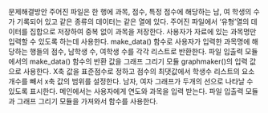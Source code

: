 문제해결방안
주어진 파일은 한 행에 과목, 점수, 특정 점수에 해당하는 남, 여 학생의 수가 기록되어 있고 같은 종류의 데이터는 같은 열에 있다. 
주어진 파일에서 ‘유형’열의 데이터를 집합으로 저장하여 중복 없이 과목을 저장한다. 사용자가 자료에 있는 과목명만 입력할 수 있도록 하는데 사용한다. 
make_data() 함수로 사용자가 입력한 과목명에 해당하는 행들의 점수, 남학생 수, 여학생 수를 각각 리스트로 반환한다. 
파일 입출력 모듈에서의 make_data() 함수의 반환 값을 그래프 그리기 모듈 graphmaker()의 입력 값으로 사용한다. 
X축 값을 표준점수로 정하고 점수의 최댓값에서 학생수 리스트의 요소 개수를 빼서 x축 값의 범위를 설정한다. 남자, 여자 그래프가 두개의 선으로 나타날 수 있도록 표시한다.
메인에서는 사용자에게 연도와 과목을 입력 받는다. 파일 입출력 모듈과 그래프 그리기 모듈을 가져와서 함수를 사용한다. 
